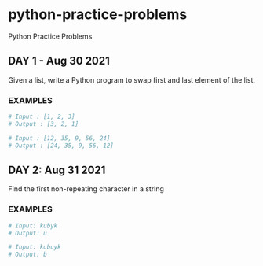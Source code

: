 # python-practice-problems
Python Practice Problems


## DAY 1 - Aug 30 2021
Given a list, write a Python program to swap first and last element of the list.

### EXAMPLES
```python
# Input : [1, 2, 3]
# Output : [3, 2, 1]

# Input : [12, 35, 9, 56, 24]
# Output : [24, 35, 9, 56, 12]
```

## DAY 2: Aug 31 2021

Find the first non-repeating character in a string

### EXAMPLES
```python
# Input: kubyk
# Output: u

# Input: kubuyk
# Output: b
```

